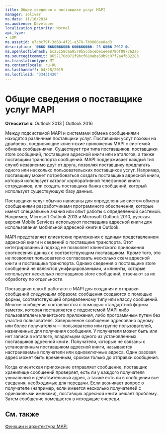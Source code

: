 ```yaml
---
title: Общие сведения о поставщике услуг MAPI
manager: soliver
ms.date: 11/16/2014
ms.audience: Developer
localization_priority: Normal
api_type:
- COM
ms.assetid: e7cbc79f-3d60-4f21-a378-7b0088ee8ad3
description: '���� ���������� ���������: 25 ���� 2012 �.'
ms.openlocfilehash: bc25158daa9579b5cd6cebe1eee878bf087762a5
ms.sourcegitcommit: 8657170d071f9bcf680aba50b9c07f2a4fb82283
ms.translationtype: MT
ms.contentlocale: ru-RU
ms.lasthandoff: 04/28/2019
ms.locfileid: "33431430"
---
```

# <a name="mapi-service-provider-overview"></a>Общие сведения о поставщике услуг MAPI

  
  
**Относится к**: Outlook 2013 | Outlook 2016 
  
Между подсистемой MAPI и системами обмена сообщениями находятся различные поставщики услуг. Поставщики услуг похожи на драйверы, соединяющие клиентские приложения MAPI с системой обмена сообщениями. Существует три типа поставщиков: поставщики store сообщений, поставщики адресной книги или каталогов, а также поставщики транспорта сообщений. MAPI поддерживает каждый тип служб независимо друг от друга, позволяя поставщику предлагать одного или несколько пользовательских поставщиков услуг. Например, поставщику может потребоваться создать поставщика адресной книги, который использует каталог корпоративной телефонной книги сотрудников, или создать поставщика банка сообщений, который использует существующую базу данных.
  
Поставщики услуг обычно написаны для определенных систем обмена сообщениями разработчиками программного обеспечения, которые имеют специальные знания или опыт работы с определенной системой. Например, Microsoft Outlook 2013 и Microsoft Outlook 2010, русская версия Mobile Services используют поставщика адресной книги для использования мобильной адресной книги в Outlook. 
  
MAPI представляет клиентские приложения с единым представлением адресной книги и сведений о поставщике транспорта. Этот интегрированный подход не позволяет клиентского приложения соотнесения данных с соответствующим поставщиком. Кроме того, это не позволяет пользователю согласовать несколько схем адресной книги и поставщика транспорта. Однако сведения о поставщике store сообщений не являются унифицированными, и клиенты, которые используют несколько поставщиков store сообщений, отвечают за их обработку по отдельности.
  
Поставщики служб работают с MAPI для создания и отправки сообщений следующим образом: сообщения создаются с помощью формы, соответствующей определенному типу или классу сообщений. Многие сообщения составляются с помощью стандартной формы заметок, которая поставляется с подсистемой MAPI либо пользователем клиентского приложения, либо программным путем без участия пользователя. Завершенное сообщение адресовано одному или более получателям — пользователю или группе пользователей, назначенных для получения сообщения. У получателя может быть или нет записи в каталоге, владельцем одного из установленных поставщиков адресной книги. Получатели, которые не связаны с установленным поставщиком адресной книги, называются настраиваемые получатели или одновключные адреса. Один разовая адрес может быть временным, сроком только до отправки сообщения. 
  
Когда клиентская приложение отправляет сообщение, поставщик хранилище сообщений проверяет, есть ли у каждого получателя уникальный и действительный адрес, а также есть ли в сообщении все сведения, необходимые для передачи. Если возникает вопрос о получателе (например, если имеется несколько получателей с одинаковыми именами), поставщик адресной книги решает проблему. Затем сообщение помещается в исходящие очереди. 
  
## <a name="see-also"></a>См. также



[Функции и архитектура MAPI](mapi-features-and-architecture.md)

